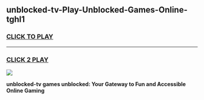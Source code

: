 
## unblocked-tv-Play-Unblocked-Games-Online-tghl1
<h3>
<a href="https://premium76.site?title=unblocked-tv&ref=25A">CLICK TO PLAY</a></h3>
<hr>

<h3>
<a href="https://premium76.site?title=unblocked-tv&ref=25A">CLICK 2 PLAY</a>
  
</h3>

<a href="https://premium76.site?title=unblocked-tv&ref=25A"><img src="https://clearcache.store/games.png"></a>


**unblocked-tv games unblocked: Your Gateway to Fun and Accessible Online Gaming**
